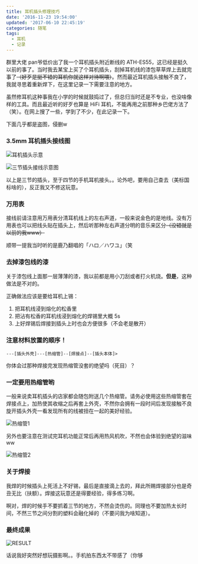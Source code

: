 ```yaml
---
title: 耳机插头修理技巧
date: '2016-11-23 19:54:00'
updated: '2017-06-10 22:45:19'
categories: 随笔
tags:
  - 耳机
  - 记录
---
```


群里大佬 pan爷低价出了我一个耳机插头附近断线的 ATH-ES55，这已经是挺久以前的事了。当时我去某宝上买了个耳机插头，刮掉耳机线的漆包草草焊上去就完事了~~（好歹是挺不错的耳机你就这样对待啊喂）~~。然而最近耳机插头接触不良了，我就寻思着重新焊下，在这里记录一下需要注意的地方。

虽然修耳机这种事我在小学的时候就鼓捣过了，但总归当时还是不专业，也没啥像样的工具。而且最近听的好歹也算是 HiFi 耳机，不能再用之前那种乡巴佬方法了（笑）。在网上搜了一些，学到了不少，在此记录一下。

下面几乎都是盗图，侵删w

### 3.5mm 耳机插头接线图

![耳机插头示意](https://img.blessing.studio/images/2017/06/10/82f3a4e9e890e1d4ab91352def12f33a.png)

<!--more-->

![三节插头接线示意图](https://img.blessing.studio/images/2017/06/10/eb4e54c6a8188d6748b5fd454861a274.png)

以上是三节的插头，至于四节的手机耳机接头。。论外吧，要用自己查去（美标国标啥的），反正我又不修这玩意。

### 万用表

接线前请注意用万用表分清耳机线上的左右声道，一般来说金色的是地线。没有万用表也可以把线头贴在插头上，然后听那种左右声道分明的音乐来区分~~（没错就是以前的我www）~~

顺带一提我当时听的是鹿乃翻唱的「ハロ／ハワユ」（笑

### 去掉漆包线的漆

关于漆包线上面那一层薄薄的漆，我以前都是用小刀刮或者打火机烧。**但是**，这种做法是不对的。

正确做法应该是要给耳机上锡：

1. 把耳机线浸到熔化的松香里
2. 把沾有松香的耳机线浸到熔化的焊锡里大概 5s
3. 上好焊锡后焊接到插头上时也会方便很多（不会老是散开）

### 注意材料放置的顺序！

```
---[插头外壳]---[热缩管]--[焊接点]--[插头本体]>
```

你体会过那种焊接完发现热缩管没套的绝望吗（死目）？

### 一定要用热缩管哟

一般来说卖耳机插头的店家都会随包附送几个热缩管。请务必使用这些热缩管套在焊接点上，加热使其收缩之后再套上外壳，不然你会拥有一段时间后发现接触不良旋开插头外壳一看发现所有的线被扭在一起的美好经验。

![热缩管1](https://img.blessing.studio/images/2017/06/10/ddcf02a89e632cb5365f2184498353c7.png)

另外也要注意在测试完耳机功能正常后再用热风机吹，不然也会体验到绝望的滋味ww

![热缩管2](https://img.blessing.studio/images/2017/06/10/83ef065ad7a59aebd1ea017d3cd9d02d.png)

### 关于焊接

我焊的时候插头上死活上不好锡，最后是直接滴上去的，拜此所赐焊接部分也是奇丑无比（扶额）。焊接这玩意还是得要经验，得多练习啊。

啊对，焊的时候手不要抓着三节的地方，不然会烫伤的。同理也不要加热太长时间，不然三节之间分割的塑料会融化掉的（不要问我为啥知道）。

### 最终成果

![RESULT](https://img.blessing.studio/images/2017/06/10/adf12f412b41f45b279682758b6dc22c.jpg)

话说我好突然好想玩摄影啊。。手机拍东西太不带感了（你够


